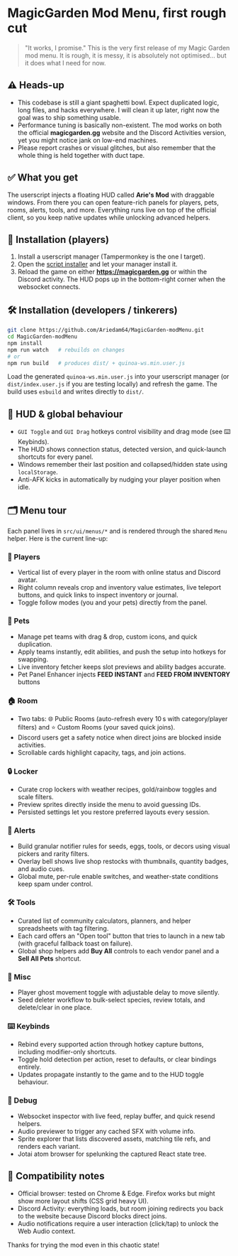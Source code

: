 # MagicGarden Mod Menu, first rough cut

> "It works, I promise." This is the very first release of my Magic Garden mod menu. It is rough, it is messy, it is absolutely not optimised… but it does what I need for now.

## ⚠️ Heads-up

- This codebase is still a giant spaghetti bowl. Expect duplicated logic, long files, and hacks everywhere. I will clean it up later, right now the goal was to ship something usable.
- Performance tuning is basically non-existent. The mod works on both the official **magicgarden.gg** website and the Discord Activities version, yet you might notice jank on low-end machines.
- Please report crashes or visual glitches, but also remember that the whole thing is held together with duct tape.

## ✅ What you get

The userscript injects a floating HUD called **Arie's Mod** with draggable windows. From there you can open feature-rich panels for players, pets, rooms, alerts, tools, and more. Everything runs live on top of the official client, so you keep native updates while unlocking advanced helpers.

## 🚀 Installation (players)

1. Install a userscript manager (Tampermonkey is the one I target).
2. Open the [script installer](https://github.com/Ariedam64/MagicGarden-modMenu/raw/refs/heads/main/dist/quinoa-ws.min.user.js) and let your manager install it.
3. Reload the game on either **https://magicgarden.gg** or within the Discord activity. The HUD pops up in the bottom-right corner when the websocket connects.

## 🛠️ Installation (developers / tinkerers)

```bash
git clone https://github.com/Ariedam64/MagicGarden-modMenu.git
cd MagicGarden-modMenu
npm install
npm run watch   # rebuilds on changes
# or
npm run build   # produces dist/ + quinoa-ws.min.user.js
```

Load the generated `quinoa-ws.min.user.js` into your userscript manager (or `dist/index.user.js` if you are testing locally) and refresh the game. The build uses `esbuild` and writes directly to `dist/`.

## 🧭 HUD & global behaviour

- `GUI Toggle` and `GUI Drag` hotkeys control visibility and drag mode (see ⌨️ Keybinds).
- The HUD shows connection status, detected version, and quick-launch shortcuts for every panel.
- Windows remember their last position and collapsed/hidden state using `localStorage`.
- Anti-AFK kicks in automatically by nudging your player position when idle.

## 🗂️ Menu tour

Each panel lives in `src/ui/menus/*` and is rendered through the shared `Menu` helper. Here is the current line-up:

### 👥 Players
- Vertical list of every player in the room with online status and Discord avatar.
- Right column reveals crop and inventory value estimates, live teleport buttons, and quick links to inspect inventory or journal.
- Toggle follow modes (you and your pets) directly from the panel.

### 🐾 Pets
- Manage pet teams with drag & drop, custom icons, and quick duplication.
- Apply teams instantly, edit abilities, and push the setup into hotkeys for swapping.
- Live inventory fetcher keeps slot previews and ability badges accurate.
- Pet Panel Enhancer injects **FEED INSTANT** and **FEED FROM INVENTORY** buttons

### 🏠 Room
- Two tabs: 🌐 Public Rooms (auto-refresh every 10 s with category/player filters) and ⭐ Custom Rooms (your saved quick joins).
- Discord users get a safety notice when direct joins are blocked inside activities.
- Scrollable cards highlight capacity, tags, and join actions.

### 🔒 Locker
- Curate crop lockers with weather recipes, gold/rainbow toggles and scale filters.
- Preview sprites directly inside the menu to avoid guessing IDs.
- Persisted settings let you restore preferred layouts every session.

### 🔔 Alerts
- Build granular notifier rules for seeds, eggs, tools, or decors using visual pickers and rarity filters.
- Overlay bell shows live shop restocks with thumbnails, quantity badges, and audio cues.
- Global mute, per-rule enable switches, and weather-state conditions keep spam under control.

### 🛠️ Tools
- Curated list of community calculators, planners, and helper spreadsheets with tag filtering.
- Each card offers an "Open tool" button that tries to launch in a new tab (with graceful fallback toast on failure).
- Global shop helpers add **Buy All** controls to each vendor panel and a **Sell All Pets** shortcut.

### 🧩 Misc
- Player ghost movement toggle with adjustable delay to move silently.
- Seed deleter workflow to bulk-select species, review totals, and delete/clear in one place.

### ⌨️ Keybinds
- Rebind every supported action through hotkey capture buttons, including modifier-only shortcuts.
- Toggle hold detection per action, reset to defaults, or clear bindings entirely.
- Updates propagate instantly to the game and to the HUD toggle behaviour.

### 🔧 Debug
- Websocket inspector with live feed, replay buffer, and quick resend helpers.
- Audio previewer to trigger any cached SFX with volume info.
- Sprite explorer that lists discovered assets, matching tile refs, and renders each variant.
- Jotai atom browser for spelunking the captured React state tree.

## 🤝 Compatibility notes

- Official browser: tested on Chrome & Edge. Firefox works but might show more layout shifts (CSS grid heavy UI).
- Discord Activity: everything loads, but room joining redirects you back to the website because Discord blocks direct joins.
- Audio notifications require a user interaction (click/tap) to unlock the Web Audio context.

Thanks for trying the mod even in this chaotic state!
